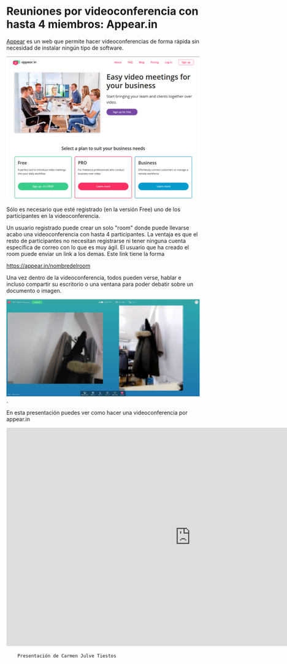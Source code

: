 # Reuniones por videoconferencia con hasta 4 miembros: Appear.in

[Appear](https://appear.in/) es un web que permite hacer videoconferencias de forma rápida sin necesidad de instalar ningún tipo de software.

![](img/Selección_479.png)

Sólo es necesario que esté registrado (en la versión Free) uno de los participantes en la videoconferencia.

Un usuario registrado puede crear un solo "room" donde puede llevarse acabo una videoconferencia con hasta 4 participantes. La ventaja es que el resto de participantes no necesitan registrarse ni tener ninguna cuenta específica de correo con lo que es muy ágil. El usuario que ha creado el room puede enviar un link a los demas. Este link tiene la forma 

https://appear.in/nombredelroom

Una vez dentro de la videoconferencia, todos pueden verse, hablar e incluso compartir su escritorio o una ventana para poder debatir sobre un documento o imagen.

![](img/Selección_481.png).

En esta presentación puedes ver como hacer una videoconferencia por appear.in

<iframe src="https://docs.google.com/presentation/d/e/2PACX-1vQzzIKMw961AucVDPkECxEQKJ-Y9TXVLhH5qz49yarpvG2D_DSFLOML9azxnF0HdCTJPRySEBFuadaS/embed?start=false&loop=false&delayms=3000" frameborder="0" width="960" height="569" allowfullscreen="true" mozallowfullscreen="true" webkitallowfullscreen="true"></iframe>

        Presentación de Carmen Julve Tiestos